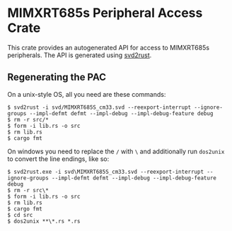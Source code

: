 # MIMXRT685s Peripheral Access Crate

This crate provides an autogenerated API for access to MIMXRT685s
peripherals. The API is generated using
[svd2rust](https://github.com/rust-embedded/svd2rust).

## Regenerating the PAC

On a unix-style OS, all you need are these commands:

```console
$ svd2rust -i svd/MIMXRT685S_cm33.svd --reexport-interrupt --ignore-groups --impl-defmt defmt --impl-debug --impl-debug-feature debug
$ rm -r src/*
$ form -i lib.rs -o src
$ rm lib.rs
$ cargo fmt
```

On windows you need to replace the `/` with `\` and additionally run
`dos2unix` to convert the line endings, like so:

```console
$ svd2rust.exe -i svd\MIMXRT685S_cm33.svd --reexport-interrupt --ignore-groups --impl-defmt defmt --impl-debug --impl-debug-feature debug
$ rm -r src\*
$ form -i lib.rs -o src
$ rm lib.rs
$ cargo fmt
$ cd src
$ dos2unix **\*.rs *.rs
```



